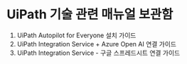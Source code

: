 # UiPath 기술 관련 매뉴얼 보관함
1. UiPath Autopilot for Everyone 설치 가이드
2. UiPath Integration Service + Azure Open AI 연결 가이드
3. UiPath Integration Service - 구글 스프레드시트 연결 가이드
